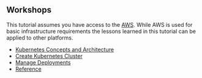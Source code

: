 
## Workshops

This tutorial assumes you have access to the [AWS](https://aws.amazon.com/). While AWS is used for basic infrastructure requirements the lessons learned in this tutorial can be applied to other platforms.

* [Kubernetes Concepts and Architecture](docs/Kubernetes_Concepts_and_Architecture.md)
* [Create Kubernetes Cluster](docs/Create_Kubernetes_Cluster.md)
* [Manage Deployments](docs/Manage_Deployments.md)
* [Reference](docs/Reference.md)
